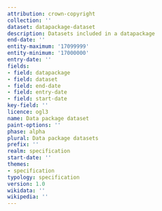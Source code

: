 ```yaml
---
attribution: crown-copyright
collection: ''
dataset: datapackage-dataset
description: Datasets included in a datapackage
end-date: ''
entity-maximum: '17099999'
entity-minimum: '17000000'
entry-date: ''
fields:
- field: datapackage
- field: dataset
- field: end-date
- field: entry-date
- field: start-date
key-field: ''
licence: ogl3
name: Data package dataset
paint-options: ''
phase: alpha
plural: Data package datasets
prefix: ''
realm: specification
start-date: ''
themes:
- specification
typology: specification
version: 1.0
wikidata: ''
wikipedia: ''
---
```

